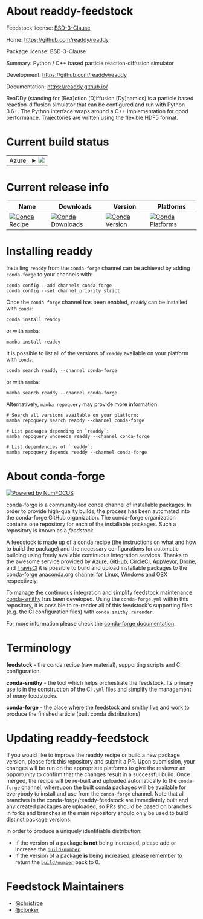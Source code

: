 About readdy-feedstock
======================

Feedstock license: [BSD-3-Clause](https://github.com/conda-forge/readdy-feedstock/blob/main/LICENSE.txt)

Home: https://github.com/readdy/readdy

Package license: BSD-3-Clause

Summary: Python / C++ based particle reaction-diffusion simulator

Development: https://github.com/readdy/readdy

Documentation: https://readdy.github.io/

ReaDDy (standing for [Rea]ction [D]iffusion [Dy]namics) is a particle based
reaction-diffusion simulator that can be configured and run with Python 3.6+.
The Python interface wraps around a C++ implementation for good performance.
Trajectories are written using the flexible HDF5 format.


Current build status
====================


<table>
    
  <tr>
    <td>Azure</td>
    <td>
      <details>
        <summary>
          <a href="https://dev.azure.com/conda-forge/feedstock-builds/_build/latest?definitionId=14192&branchName=main">
            <img src="https://dev.azure.com/conda-forge/feedstock-builds/_apis/build/status/readdy-feedstock?branchName=main">
          </a>
        </summary>
        <table>
          <thead><tr><th>Variant</th><th>Status</th></tr></thead>
          <tbody><tr>
              <td>linux_64_numpy1.22python3.10.____cpython</td>
              <td>
                <a href="https://dev.azure.com/conda-forge/feedstock-builds/_build/latest?definitionId=14192&branchName=main">
                  <img src="https://dev.azure.com/conda-forge/feedstock-builds/_apis/build/status/readdy-feedstock?branchName=main&jobName=linux&configuration=linux%20linux_64_numpy1.22python3.10.____cpython" alt="variant">
                </a>
              </td>
            </tr><tr>
              <td>linux_64_numpy1.22python3.9.____cpython</td>
              <td>
                <a href="https://dev.azure.com/conda-forge/feedstock-builds/_build/latest?definitionId=14192&branchName=main">
                  <img src="https://dev.azure.com/conda-forge/feedstock-builds/_apis/build/status/readdy-feedstock?branchName=main&jobName=linux&configuration=linux%20linux_64_numpy1.22python3.9.____cpython" alt="variant">
                </a>
              </td>
            </tr><tr>
              <td>linux_64_numpy1.23python3.11.____cpython</td>
              <td>
                <a href="https://dev.azure.com/conda-forge/feedstock-builds/_build/latest?definitionId=14192&branchName=main">
                  <img src="https://dev.azure.com/conda-forge/feedstock-builds/_apis/build/status/readdy-feedstock?branchName=main&jobName=linux&configuration=linux%20linux_64_numpy1.23python3.11.____cpython" alt="variant">
                </a>
              </td>
            </tr><tr>
              <td>linux_64_numpy1.26python3.12.____cpython</td>
              <td>
                <a href="https://dev.azure.com/conda-forge/feedstock-builds/_build/latest?definitionId=14192&branchName=main">
                  <img src="https://dev.azure.com/conda-forge/feedstock-builds/_apis/build/status/readdy-feedstock?branchName=main&jobName=linux&configuration=linux%20linux_64_numpy1.26python3.12.____cpython" alt="variant">
                </a>
              </td>
            </tr><tr>
              <td>linux_64_numpy2python3.13.____cp313</td>
              <td>
                <a href="https://dev.azure.com/conda-forge/feedstock-builds/_build/latest?definitionId=14192&branchName=main">
                  <img src="https://dev.azure.com/conda-forge/feedstock-builds/_apis/build/status/readdy-feedstock?branchName=main&jobName=linux&configuration=linux%20linux_64_numpy2python3.13.____cp313" alt="variant">
                </a>
              </td>
            </tr><tr>
              <td>osx_64_numpy1.22python3.10.____cpython</td>
              <td>
                <a href="https://dev.azure.com/conda-forge/feedstock-builds/_build/latest?definitionId=14192&branchName=main">
                  <img src="https://dev.azure.com/conda-forge/feedstock-builds/_apis/build/status/readdy-feedstock?branchName=main&jobName=osx&configuration=osx%20osx_64_numpy1.22python3.10.____cpython" alt="variant">
                </a>
              </td>
            </tr><tr>
              <td>osx_64_numpy1.22python3.9.____cpython</td>
              <td>
                <a href="https://dev.azure.com/conda-forge/feedstock-builds/_build/latest?definitionId=14192&branchName=main">
                  <img src="https://dev.azure.com/conda-forge/feedstock-builds/_apis/build/status/readdy-feedstock?branchName=main&jobName=osx&configuration=osx%20osx_64_numpy1.22python3.9.____cpython" alt="variant">
                </a>
              </td>
            </tr><tr>
              <td>osx_64_numpy1.23python3.11.____cpython</td>
              <td>
                <a href="https://dev.azure.com/conda-forge/feedstock-builds/_build/latest?definitionId=14192&branchName=main">
                  <img src="https://dev.azure.com/conda-forge/feedstock-builds/_apis/build/status/readdy-feedstock?branchName=main&jobName=osx&configuration=osx%20osx_64_numpy1.23python3.11.____cpython" alt="variant">
                </a>
              </td>
            </tr><tr>
              <td>osx_64_numpy1.26python3.12.____cpython</td>
              <td>
                <a href="https://dev.azure.com/conda-forge/feedstock-builds/_build/latest?definitionId=14192&branchName=main">
                  <img src="https://dev.azure.com/conda-forge/feedstock-builds/_apis/build/status/readdy-feedstock?branchName=main&jobName=osx&configuration=osx%20osx_64_numpy1.26python3.12.____cpython" alt="variant">
                </a>
              </td>
            </tr><tr>
              <td>osx_64_numpy2python3.13.____cp313</td>
              <td>
                <a href="https://dev.azure.com/conda-forge/feedstock-builds/_build/latest?definitionId=14192&branchName=main">
                  <img src="https://dev.azure.com/conda-forge/feedstock-builds/_apis/build/status/readdy-feedstock?branchName=main&jobName=osx&configuration=osx%20osx_64_numpy2python3.13.____cp313" alt="variant">
                </a>
              </td>
            </tr>
          </tbody>
        </table>
      </details>
    </td>
  </tr>
</table>

Current release info
====================

| Name | Downloads | Version | Platforms |
| --- | --- | --- | --- |
| [![Conda Recipe](https://img.shields.io/badge/recipe-readdy-green.svg)](https://anaconda.org/conda-forge/readdy) | [![Conda Downloads](https://img.shields.io/conda/dn/conda-forge/readdy.svg)](https://anaconda.org/conda-forge/readdy) | [![Conda Version](https://img.shields.io/conda/vn/conda-forge/readdy.svg)](https://anaconda.org/conda-forge/readdy) | [![Conda Platforms](https://img.shields.io/conda/pn/conda-forge/readdy.svg)](https://anaconda.org/conda-forge/readdy) |

Installing readdy
=================

Installing `readdy` from the `conda-forge` channel can be achieved by adding `conda-forge` to your channels with:

```
conda config --add channels conda-forge
conda config --set channel_priority strict
```

Once the `conda-forge` channel has been enabled, `readdy` can be installed with `conda`:

```
conda install readdy
```

or with `mamba`:

```
mamba install readdy
```

It is possible to list all of the versions of `readdy` available on your platform with `conda`:

```
conda search readdy --channel conda-forge
```

or with `mamba`:

```
mamba search readdy --channel conda-forge
```

Alternatively, `mamba repoquery` may provide more information:

```
# Search all versions available on your platform:
mamba repoquery search readdy --channel conda-forge

# List packages depending on `readdy`:
mamba repoquery whoneeds readdy --channel conda-forge

# List dependencies of `readdy`:
mamba repoquery depends readdy --channel conda-forge
```


About conda-forge
=================

[![Powered by
NumFOCUS](https://img.shields.io/badge/powered%20by-NumFOCUS-orange.svg?style=flat&colorA=E1523D&colorB=007D8A)](https://numfocus.org)

conda-forge is a community-led conda channel of installable packages.
In order to provide high-quality builds, the process has been automated into the
conda-forge GitHub organization. The conda-forge organization contains one repository
for each of the installable packages. Such a repository is known as a *feedstock*.

A feedstock is made up of a conda recipe (the instructions on what and how to build
the package) and the necessary configurations for automatic building using freely
available continuous integration services. Thanks to the awesome service provided by
[Azure](https://azure.microsoft.com/en-us/services/devops/), [GitHub](https://github.com/),
[CircleCI](https://circleci.com/), [AppVeyor](https://www.appveyor.com/),
[Drone](https://cloud.drone.io/welcome), and [TravisCI](https://travis-ci.com/)
it is possible to build and upload installable packages to the
[conda-forge](https://anaconda.org/conda-forge) [anaconda.org](https://anaconda.org/)
channel for Linux, Windows and OSX respectively.

To manage the continuous integration and simplify feedstock maintenance
[conda-smithy](https://github.com/conda-forge/conda-smithy) has been developed.
Using the ``conda-forge.yml`` within this repository, it is possible to re-render all of
this feedstock's supporting files (e.g. the CI configuration files) with ``conda smithy rerender``.

For more information please check the [conda-forge documentation](https://conda-forge.org/docs/).

Terminology
===========

**feedstock** - the conda recipe (raw material), supporting scripts and CI configuration.

**conda-smithy** - the tool which helps orchestrate the feedstock.
                   Its primary use is in the construction of the CI ``.yml`` files
                   and simplify the management of *many* feedstocks.

**conda-forge** - the place where the feedstock and smithy live and work to
                  produce the finished article (built conda distributions)


Updating readdy-feedstock
=========================

If you would like to improve the readdy recipe or build a new
package version, please fork this repository and submit a PR. Upon submission,
your changes will be run on the appropriate platforms to give the reviewer an
opportunity to confirm that the changes result in a successful build. Once
merged, the recipe will be re-built and uploaded automatically to the
`conda-forge` channel, whereupon the built conda packages will be available for
everybody to install and use from the `conda-forge` channel.
Note that all branches in the conda-forge/readdy-feedstock are
immediately built and any created packages are uploaded, so PRs should be based
on branches in forks and branches in the main repository should only be used to
build distinct package versions.

In order to produce a uniquely identifiable distribution:
 * If the version of a package **is not** being increased, please add or increase
   the [``build/number``](https://docs.conda.io/projects/conda-build/en/latest/resources/define-metadata.html#build-number-and-string).
 * If the version of a package **is** being increased, please remember to return
   the [``build/number``](https://docs.conda.io/projects/conda-build/en/latest/resources/define-metadata.html#build-number-and-string)
   back to 0.

Feedstock Maintainers
=====================

* [@chrisfroe](https://github.com/chrisfroe/)
* [@clonker](https://github.com/clonker/)

